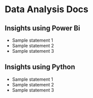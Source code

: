 # Data Analysis Docs

## Insights using Power Bi

- Sample statement 1
- Sample statement 2
- Sample statement 3

## Insights using Python

- Sample statement 1
- Sample statement 2
- Sample statement 3
